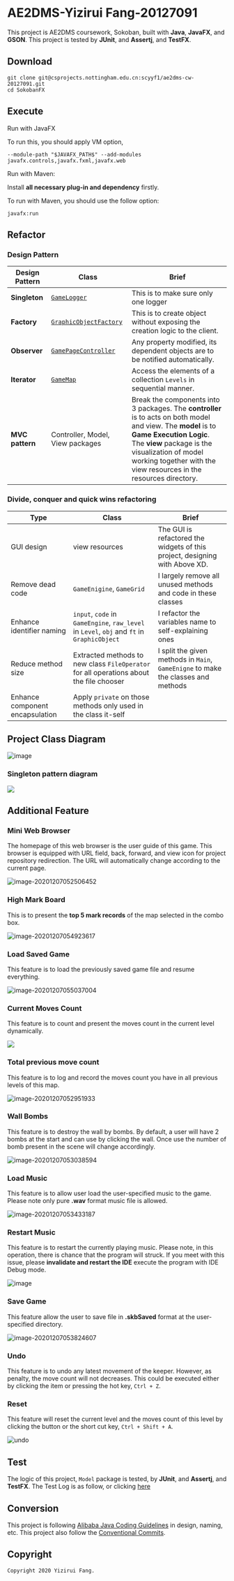 # AE2DMS-Yizirui Fang-20127091

This project is AE2DMS coursework, Sokoban, built with **Java**, **JavaFX**, and **GSON**. This project is tested by **JUnit**, and **Assertj**, and **TestFX**.

## Download

```
git clone git@csprojects.nottingham.edu.cn:scyyf1/ae2dms-cw-20127091.git
cd SokobanFX
```



## Execute

Run with JavaFX

To run this, you should apply VM option,

```
--module-path "$JAVAFX_PATH$" --add-modules javafx.controls,javafx.fxml,javafx.web
```

Run with Maven:

Install **all necessary plug-in and dependency** firstly.

To run with Maven, you should use the follow option:

```
javafx:run
```



## Refactor

### Design Pattern

| Design Pattern  | Class                            | Brief                                                        |
| --------------- | -------------------------------- | ------------------------------------------------------------ |
| **Singleton**   | [`GameLogger`]()                 | This is to make sure only one logger                         |
| **Factory**     | [`GraphicObjectFactory`]()       | This is to create object without exposing the creation logic to the client. |
| **Observer**    | [`GamePageController`]()         | Any property modified, its dependent objects are to be notified automatically. |
| **Iterator**    | [`GameMap`]()                    | Access the elements of a collection `Levels` in sequential manner. |
| **MVC pattern** | Controller, Model, View packages | Break the components into 3 packages. The **controller** is to acts on both model and view. The **model** is to **Game Execution Logic**. The **view** package is the visualization of model working together with the view resources in the resources directory. |



### Divide, conquer and quick wins refactoring

| Type                            | Class                                                        | Brief                                                        |
| ------------------------------- | ------------------------------------------------------------ | ------------------------------------------------------------ |
| GUI design                      | view resources                                               | The GUI is refactored the widgets of this project, designing with Above XD. |
| Remove dead code                | `GameEnigine`, `GameGrid`                                    | I largely remove all unused methods and code in  these classes |
| Enhance identifier naming       | `input`, `code` in `GameEngine`, `raw_level` in `Level`, `obj` and `ft` in `GraphicObject` | I refactor the variables name to self-explaining ones        |
| Reduce method size              | Extracted methods to new class `FileOperator` for all operations about the file chooser | I split the given methods in `Main`, `GameEnigne` to make the classes and methods |
| Enhance component encapsulation | Apply `private` on those methods only used in the class it-self |                                                              |

## Project Class Diagram

![image](docs/img/Class_Diagram_Overall.png)

### Singleton pattern diagram

![](docs/img/Class_Diagram1.png)

## Additional Feature

### Mini Web Browser

The homepage of this web browser is the user guide of this game. This browser is equipped with URL field, back, forward, and view icon for project repository redirection. The URL will automatically change according to the current page.

![image-20201207052506452](docs/img/web_broswer.png)

### High Mark Board

This is to present the **top 5 mark records** of the map selected in the combo box. 

![image-20201207054923617](docs/img/high_mark.png)

### Load Saved Game

This feature is to load the previously saved game file and resume everything.

![image-20201207055037004](docs/img/load_saved.png)

### Current Moves Count

This feature is to count and present the moves count in the current level dynamically. 

![](docs/img/moves_count.png)

### Total previous move count

This feature is to log and record the moves count you have in all previous levels of this map.

![image-20201207052951933](docs/img/total_previous.png)

### Wall Bombs

This feature is to destroy the wall by bombs. By default, a user will have 2 bombs at the start and can use by clicking the wall. Once use the number of bomb present in the scene will change accordingly.

![image-20201207053038594](docs/img/wall_bombs.png)

### Load Music

This feature is to allow user load the user-specified music to the game. Please note only pure **.wav** format music file is allowed.

![image-20201207053433187](docs/img/load_music.png) 

### Restart Music

This feature is to restart the currently playing music. Please note, in this operation, there is chance that the program will struck. If you meet with this issue, please   **invalidate and restart the IDE** execute the program with IDE Debug mode.

![image](docs/img/restart_music.png)

### Save Game

This feature allow the user to save file in **.skbSaved** format at the user-specified directory.

![image-20201207053824607](docs/img/save_game.png)

### Undo

This feature is to undo any latest movement of the keeper. However, as penalty, the move count will not decreases. This could be executed either by clicking the item or pressing the hot key, `Ctrl + Z`.

### Reset

This feature will reset the current level and the moves count of this level by clicking the button or the short cut key, `Ctrl + Shift + A`.

![undo](docs/img/undo.png)

## Test

The logic of this project, `Model` package is tested, by **JUnit**, and **Assertj**, and **TestFX**. The Test Log is as follow, or clicking [here](docs/test_log.md)

## Conversion

This project is following [Alibaba Java Coding Guidelines](https://github.com/alibaba/Alibaba-Java-Coding-Guidelines) in design, naming, etc. This project also follow the [Conventional Commits](https://www.conventionalcommits.org/en/v1.0.0/).

## Copyright

```
Copyright 2020 Yizirui Fang.
```